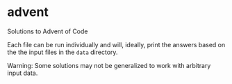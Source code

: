 # advent
Solutions to Advent of Code

Each file can be run individually and will, 
ideally, print the answers based on the the input files in the `data` directory.

Warning: Some solutions may not be generalized to work with arbitrary input data. 